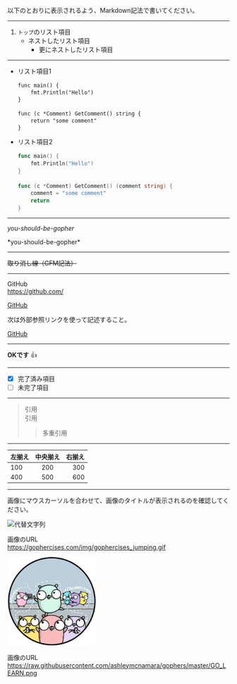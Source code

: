 以下のとおりに表示されるよう、Markdown記法で書いてください。

[comment]: # (This is a comment)


----

1. `トップ`のリスト項目
    - ネストしたリスト項目
      - 更にネストしたリスト項目

----

* リスト項目1

      func main() {
          fmt.Println("Hello")
      }
      
      func (c *Comment) GetComment() string {
          return "some comment"
      }

* リスト項目2

    ```go
    func main() {
        fmt.Println("Hello")
    }
      
    func (c *Comment) GetComment() (comment string) {
        comment = "some comment"
        return
    }
    ```

----

*you-should-be-gopher*

\*you-should-be-gopher\*

----

~~取り消し線（GFM記法）~~

----

GitHub  
https://github.com/

[GitHub](https://github.com/)

次は外部参照リンクを使って記述すること。

[GitHub](GitHub)

[GitHub]: https://www.github.com

----

**OKです** :+1:

----

- [x] 完了済み項目
- [ ] 未完了項目

----

> 引用  
> 引用
>> 多重引用

----

| 左揃え | 中央揃え | 右揃え |
|:---|:---:|---:|
|100 |200 |300 |
|400 |500 |600 |

----

画像にマウスカーソルを合わせて、画像のタイトルが表示されるのを確認してください。

![代替文字列](https://gophercises.com/img/gophercises_jumping.gif "タイトル")

画像のURL  
https://gophercises.com/img/gophercises_jumping.gif

<img src="https://raw.githubusercontent.com/ashleymcnamara/gophers/master/GO_LEARN.png" alt="gopher" title="タイトル" width="200" height="200">

画像のURL  
https://raw.githubusercontent.com/ashleymcnamara/gophers/master/GO_LEARN.png
